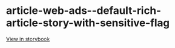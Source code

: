 # article-web-ads--default-rich-article-story-with-sensitive-flag

[View in storybook](https://raw.githack.com/Independent-Digital-News-and-Media-Ltd/indy100-pwamp-sb/PR-307-sb/index.html?path=/story/article-web-ads--default-rich-article-story-with-sensitive-flag)